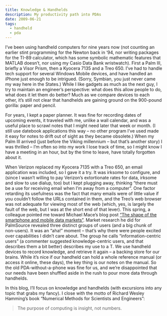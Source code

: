 ```yaml
---
title: Knowledge & Handhelds
description: My productivity path into PDAs
date: 2009-06-21
tags:
  - handheld
  - pda
---
```

I’ve been using handheld computers for nine years now (not counting an earlier stint programming for the Newton back in ‘94, nor writing packages for the TI-89 calculator, which has some symbolic mathematic features that MATLAB doesn’t, nor using my Casio Data Bank wristwatch). First a Palm III, briefly a Visor Prism, then a Kyocera 7135 and a Treo 650. I’ve had to handle tech support for several Windows Mobile devices, and have handled an iPhone just enough to be intrigued. (Sorry, Symbian, you just never came my way here in the States.) While I like gadgets as much as the next guy, I try to maintain an engineer’s perspective: what does this allow people to do, what does it let them do better? Much as we compare devices to each other, it’s still not clear that handhelds are gaining ground on the 900-pound gorilla: paper and pencil.

For years, I kept a paper planner. It was fine for recording dates of upcoming events, it traveled with me, unlike a wall calendar, and was a useful place to scrawl notes that I might need later that week or month. (I still use datebook applications this way – no other program I’ve used made it easy for notes to drift out of sight as they became obsolete.) When my Palm III arrived (just before the Viking millennium – but that’s another story) I was thrilled – I’m often so into my work I lose track of time, so I might know I have a meeting in an hour, but by the time to leave, have totally forgotten about it.

When Verizon replaced my Kyocera 7135 with a Treo 650, an email application was included, so I gave it a try. It was irksome to configure, and (since I wasn’t willing to pay Verizon’s extortionate rates for data, irksome and slow to use dialup, too) but I kept plugging away, thinking “there must be a use for receiving email when I’m away from a computer”. One factor retarding its usefulness was the fact that many emails were of little value if you couldn’t follow the URLs contained in them, and the Treo’s web browser was not adequate for viewing most of the web (which, yes, is largely the fault of the web, but I was at the short end of that lever).
This spring, a colleague pointed me toward Michael Mace’s blog post [“The shape of the smartphone and mobile data markets”](https://mobileopportunity.blogspot.com/2007/01/shape-of-smartphone-and-mobile-data.html). Market research he did for PalmSource revealed three distinct groups of users (and a big chunk of non-users). It was an “aha!” moment – that’s why there were people excited over capabilities I didn’t care about. The group he calls “information-centric users” (a commenter suggested knowledge-centric users, and that describes them a bit better) describes my use to a T. We use handheld devices to record knowledge, and retrieve it again – a backing store for our brains. While it’s nice if our handheld can hold a whole reference manual (or access it online, these days), the key thing is our notes on the manual. So the old PDA-without-a-phone was fine for us, and we’re disappointed that our needs have been shuffled aside in the rush to pour more data through handhelds.

In this blog, I’ll focus on knowledge and handhelds (with excursions into any topic that grabs my fancy). I close with the motto of Richard Wesley Hamming’s book “Numerical Methods for Scientists and Engineers”:

> The purpose of computing is insight, not numbers.
